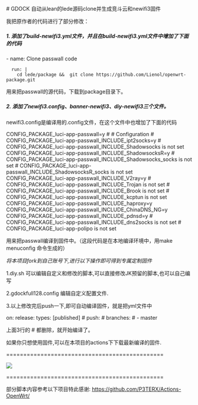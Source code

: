 \# GDOCK
自动从lean的lede源码clone并生成竞斗云和newifi3固件

我把原作者的代码进行了部分修改：
##### 1. 添加了build-newifi3.yml文件，并且在build-newifi3.yml文件中增加了下面的代码

\- name: Clone passwall code

      run: |
        cd lede/package &&  git clone https://github.com/Lienol/openwrt-package.git

  用来把passwall的源代码，下载到package目录下。

##### 2. 添加了newifi3.config、banner-newifi3、diy-newifi3三个文件。
   newifi3.config是编译用的.config文件，在这个文件中也增加了下面的代码

CONFIG_PACKAGE_luci-app-passwall=y
\#
\# Configuration
\#
CONFIG_PACKAGE_luci-app-passwall_INCLUDE_ipt2socks=y
\# CONFIG_PACKAGE_luci-app-passwall_INCLUDE_Shadowsocks is not set
CONFIG_PACKAGE_luci-app-passwall_INCLUDE_ShadowsocksR=y
\# CONFIG_PACKAGE_luci-app-passwall_INCLUDE_Shadowsocks_socks is not set
\# CONFIG_PACKAGE_luci-app-passwall_INCLUDE_ShadowsocksR_socks is not set
CONFIG_PACKAGE_luci-app-passwall_INCLUDE_V2ray=y
\# CONFIG_PACKAGE_luci-app-passwall_INCLUDE_Trojan is not set
\# CONFIG_PACKAGE_luci-app-passwall_INCLUDE_Brook is not set
\# CONFIG_PACKAGE_luci-app-passwall_INCLUDE_kcptun is not set
CONFIG_PACKAGE_luci-app-passwall_INCLUDE_haproxy=y
CONFIG_PACKAGE_luci-app-passwall_INCLUDE_ChinaDNS_NG=y
CONFIG_PACKAGE_luci-app-passwall_INCLUDE_pdnsd=y
\# CONFIG_PACKAGE_luci-app-passwall_INCLUDE_dns2socks is not set
\# CONFIG_PACKAGE_luci-app-polipo is not set

  用来把passwall编译到固件中。（这段代码是在本地编译环境中，用make menuconfig 命令生成的）



*将本项目fork到自己账号下,进行以下操作即可得到专属定制固件*

1.diy.sh
可以编辑自定义和修改的脚本,可以直接修改JK预留的脚本,也可以自己编写

2.gdockfull128.config
编辑自定义配置文件.

3.以上修改完后push一下,即可自动编译固件，就是把yml文件中


on:
  release:
     types: [published]
  \#  push:
  \#    branches:
  \#      - master


上面3行的 # 都删除，就开始编译了。


如果你只想使用固件,可以在本项目的actions下下载最新编译的固件.

==============================================

![](/screenshots/r619ac1.png)

==============================================

部分脚本内容参考以下项目特此感谢:
https://github.com/P3TERX/Actions-OpenWrt/
